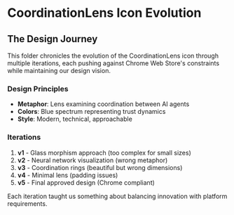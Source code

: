 # CoordinationLens Icon Evolution

## The Design Journey

This folder chronicles the evolution of the CoordinationLens icon through multiple iterations, each pushing against Chrome Web Store's constraints while maintaining our design vision.

### Design Principles
- **Metaphor**: Lens examining coordination between AI agents
- **Colors**: Blue spectrum representing trust dynamics
- **Style**: Modern, technical, approachable

### Iterations
1. **v1** - Glass morphism approach (too complex for small sizes)
2. **v2** - Neural network visualization (wrong metaphor)
3. **v3** - Coordination rings (beautiful but wrong dimensions)
4. **v4** - Minimal lens (padding issues)
5. **v5** - Final approved design (Chrome compliant)

Each iteration taught us something about balancing innovation with platform requirements.
